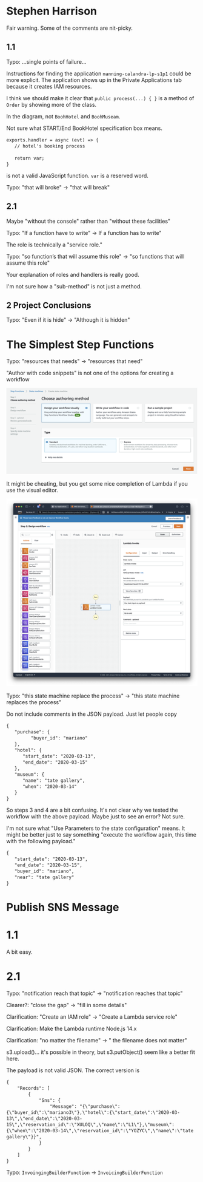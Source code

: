 # Stephen Harrison

Fair warning. Some of the comments are nit-picky.

## 1.1

Typo: ...single points of failure...

Instructions for finding the application `manning-calandra-lp-s1p1` could be more explicit. The application shows up in the Private Applications tab because it creates IAM resources.

I think we should make it clear that `public process(...) { }` is a method of `Order` by showing more of the class.

In the diagram, not `BoohHotel` and `BoohMuseam`.

Not sure what START/End BookHotel specification box means.

```
exports.handler = async (evt) => {
   // hotel's booking process

   return var;
}
```

is not a valid JavaScript function. `var` is a reserved word.

Typo: "that will broke" -> "that will break"

## 2.1

Maybe "without the console" rather than "without these facilities"

Typo: "If a function have to write" -> If a function has to write"

The role is technically a "service role."

Typo: "so function’s that will assume this role" -> "so functions that will assume this role"

Your explanation of roles and handlers is really good.

I'm not sure how a "sub-method" is not just a method.

## 2 Project Conclusions

Typo: "Even if it is hide" -> "Although it is hidden"

# The Simplest Step Functions

Typo: "resources that needs" -> "resources that need"

"Author with code snippets" is not one of the options for creating a workflow

![](images/Screen%20Shot%202021-07-08%20at%2020.36.29.png)

It might be cheating, but you get some nice completion of Lambda if you use the visual editor.

![](images/Screen%20Shot%202021-07-08%20at%2020.40.11.png)

Typo: "this state machine replace the process" -> "this state machine replaces the process"

Do not include comments in the JSON payload. Just let people copy

```
{
   "purchase": {
         "buyer_id": "mariano"
   },
   "hotel": {
      "start_date": "2020-03-13",
      "end_date": "2020-03-15"
   },
   "museum": {
      "name": "tate gallery",
      "when": "2020-03-14"
   }
}
```

So steps 3 and 4 are a bit confusing. It's not clear why we tested the workflow with the above payload. Maybe just to see an error? Not sure.

I'm not sure what "Use Parameters to the state configuration" means. It might be better just to say something "execute the workflow again, this time with the following payload."

```
{
   "start_date": "2020-03-13",
   "end_date": "2020-03-15",
   "buyer_id": "mariano",
   "near": "tate gallery"
}
```

# Publish SNS Message

# 1.1

A bit easy.

# 2.1

Typo: "notification reach that topic" -> "notification reaches that topic"

Clearer?: "close the gap" -> "fill in some details"

Clarification: "Create an IAM role" -> "Create a Lambda service role"

Clarification: Make the Lambda runtime Node.js 14.x

Clarification: "no matter the filename" -> " the filename does not matter"

s3.upload()... it's possible in theory, but s3.putObject() seem like a better fit here.

The payload is not valid JSON. The correct version is

```
{
    "Records": [
        {
            "Sns": {
                "Message": "{\"purchase\":{\"buyer_id\":\"mariano3\"},\"hotel\":{\"start_date\":\"2020-03-13\",\"end_date\":\"2020-03-15\",\"reservation_id\":\"XULOQ\",\"name\":\"L1\"},\"museum\":{\"when\":\"2020-03-14\",\"reservation_id\":\"YOZYC\",\"name\":\"tate gallery\"}}",
            }
        }
    ]
}
```

Typo: `InvoingingBuilderFunction` -> `InvoicingBuilderFunction`
